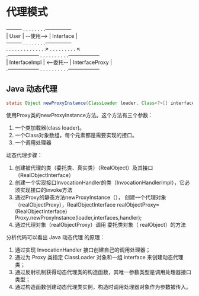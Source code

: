 # 代理模式

 ——— . . . . . . . .—————     
| User | --使用--> | Interface |  
 ——— . .  . . . . . .—————     
 . . . . . . . . . . . . .  ↗  . . . . . . . . .  ↖  
 .——————    . . . . . . . . . .——————   
| InterfaceImpl |  <--委托-- | InterfaceProxy |   
 .——————   . . . . . . . . . .——————  
 
## Java 动态代理

```java
static Object newProxyInstance(ClassLoader loader, Class<?>[] interfaces,InvocationHandler invocationHandler );
```

使用Proxy类的newProxyInstance方法。这个方法有三个参数：

1. 一个类加载器(class loader)。  
2. 一个Class对象数组，每个元素都是需要实现的接口。  
3. 一个调用处理器

动态代理步骤：

1. 创建被代理的类（委托类、真实类）（RealObject）及其接口（RealObjectInterface）
2. 创建一个实现接口InvocationHandler的类（InvocationHandlerImpl），它必须实现接口的invoke方法
3. 通过Proxy的静态方法newProxyInstance（）， 创建一个代理对象（realObjectProxy），RealObjectInterface realObjectProxy= (RealObjectInterface) Proxy.newProxyInstance(loader,interfaces,handler);
4. 通过代理对象（realObjectProxy）调用 委托类对象（ realObject）的方法

分析代码可以看出 Java 动态代理 的原理：

1. 通过实现 InvocationHandler 接口创建自己的调用处理器；
2. 通过为 Proxy 类指定 ClassLoader 对象和一组 interface 来创建动态代理类；
3. 通过反射机制获得动态代理类的构造函数，其唯一参数类型是调用处理器接口类型；
4. 通过构造函数创建动态代理类实例，构造时调用处理器对象作为参数被传入。